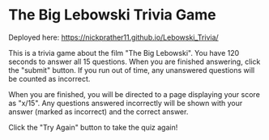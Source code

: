# The Big Lebowski Trivia Game

Deployed here:
https://nickprather11.github.io/Lebowski_Trivia/

This is a trivia game about the film "The Big Lebowski". You have 120 seconds to answer all 15 questions.
When you are finished answering, click the "submit" button.
If you run out of time, any unanswered questions will be counted as incorrect.

When you are finished, you will be directed to a page displaying your score as "x/15".
Any questions answered incorrectly will be shown with your answer (marked as incorrect) and the correct answer.

Click the "Try Again" button to take the quiz again!
